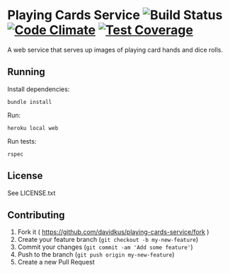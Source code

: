 # Playing Cards Service ![Build Status](https://github.com/davidkus/playing-cards-service/workflows/CI/badge.svg) [![Code Climate](https://codeclimate.com/github/davidkus/playing-cards-service/badges/gpa.svg)](https://codeclimate.com/github/davidkus/playing-cards-service) [![Test Coverage](https://codeclimate.com/github/davidkus/playing-cards-service/badges/coverage.svg)](https://codeclimate.com/github/davidkus/playing-cards-service/coverage)

A web service that serves up images of playing card hands and dice rolls.

## Running

Install dependencies:
```
bundle install
```

Run:
```
heroku local web
```

Run tests:
```
rspec
```

## License

See LICENSE.txt

## Contributing

1. Fork it ( https://github.com/davidkus/playing-cards-service/fork )
2. Create your feature branch (`git checkout -b my-new-feature`)
3. Commit your changes (`git commit -am 'Add some feature'`)
4. Push to the branch (`git push origin my-new-feature`)
5. Create a new Pull Request
